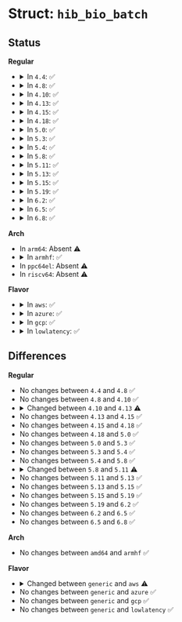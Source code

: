 # Struct: <code>hib_bio_batch</code>

## Status
<b>Regular</b>
<ul>
<li>
<details>
<summary>In <code>4.4</code>: ✅</summary>

```c
struct hib_bio_batch {
    atomic_t count;
    wait_queue_head_t wait;
    int error;
};
```
</details>
</li>
<li>
<details>
<summary>In <code>4.8</code>: ✅</summary>

```c
struct hib_bio_batch {
    atomic_t count;
    wait_queue_head_t wait;
    int error;
};
```
</details>
</li>
<li>
<details>
<summary>In <code>4.10</code>: ✅</summary>

```c
struct hib_bio_batch {
    atomic_t count;
    wait_queue_head_t wait;
    int error;
};
```
</details>
</li>
<li>
<details>
<summary>In <code>4.13</code>: ✅</summary>

```c
struct hib_bio_batch {
    atomic_t count;
    wait_queue_head_t wait;
    blk_status_t error;
};
```
</details>
</li>
<li>
<details>
<summary>In <code>4.15</code>: ✅</summary>

```c
struct hib_bio_batch {
    atomic_t count;
    wait_queue_head_t wait;
    blk_status_t error;
};
```
</details>
</li>
<li>
<details>
<summary>In <code>4.18</code>: ✅</summary>

```c
struct hib_bio_batch {
    atomic_t count;
    wait_queue_head_t wait;
    blk_status_t error;
};
```
</details>
</li>
<li>
<details>
<summary>In <code>5.0</code>: ✅</summary>

```c
struct hib_bio_batch {
    atomic_t count;
    wait_queue_head_t wait;
    blk_status_t error;
};
```
</details>
</li>
<li>
<details>
<summary>In <code>5.3</code>: ✅</summary>

```c
struct hib_bio_batch {
    atomic_t count;
    wait_queue_head_t wait;
    blk_status_t error;
};
```
</details>
</li>
<li>
<details>
<summary>In <code>5.4</code>: ✅</summary>

```c
struct hib_bio_batch {
    atomic_t count;
    wait_queue_head_t wait;
    blk_status_t error;
};
```
</details>
</li>
<li>
<details>
<summary>In <code>5.8</code>: ✅</summary>

```c
struct hib_bio_batch {
    atomic_t count;
    wait_queue_head_t wait;
    blk_status_t error;
};
```
</details>
</li>
<li>
<details>
<summary>In <code>5.11</code>: ✅</summary>

```c
struct hib_bio_batch {
    atomic_t count;
    wait_queue_head_t wait;
    blk_status_t error;
    struct blk_plug plug;
};
```
</details>
</li>
<li>
<details>
<summary>In <code>5.13</code>: ✅</summary>

```c
struct hib_bio_batch {
    atomic_t count;
    wait_queue_head_t wait;
    blk_status_t error;
    struct blk_plug plug;
};
```
</details>
</li>
<li>
<details>
<summary>In <code>5.15</code>: ✅</summary>

```c
struct hib_bio_batch {
    atomic_t count;
    wait_queue_head_t wait;
    blk_status_t error;
    struct blk_plug plug;
};
```
</details>
</li>
<li>
<details>
<summary>In <code>5.19</code>: ✅</summary>

```c
struct hib_bio_batch {
    atomic_t count;
    wait_queue_head_t wait;
    blk_status_t error;
    struct blk_plug plug;
};
```
</details>
</li>
<li>
<details>
<summary>In <code>6.2</code>: ✅</summary>

```c
struct hib_bio_batch {
    atomic_t count;
    wait_queue_head_t wait;
    blk_status_t error;
    struct blk_plug plug;
};
```
</details>
</li>
<li>
<details>
<summary>In <code>6.5</code>: ✅</summary>

```c
struct hib_bio_batch {
    atomic_t count;
    wait_queue_head_t wait;
    blk_status_t error;
    struct blk_plug plug;
};
```
</details>
</li>
<li>
<details>
<summary>In <code>6.8</code>: ✅</summary>

```c
struct hib_bio_batch {
    atomic_t count;
    wait_queue_head_t wait;
    blk_status_t error;
    struct blk_plug plug;
};
```
</details>
</li>
</ul>
<b>Arch</b>
<ul>
<li>
In <code>arm64</code>: Absent ⚠️
</li>
<li>
<details>
<summary>In <code>armhf</code>: ✅</summary>

```c
struct hib_bio_batch {
    atomic_t count;
    wait_queue_head_t wait;
    blk_status_t error;
};
```
</details>
</li>
<li>
In <code>ppc64el</code>: Absent ⚠️
</li>
<li>
In <code>riscv64</code>: Absent ⚠️
</li>
</ul>
<b>Flavor</b>
<ul>
<li>
<details>
<summary>In <code>aws</code>: ✅</summary>

```c
struct hib_bio_batch {
    atomic_t count;
    wait_queue_head_t wait;
    blk_status_t error;
    struct bio *current_bio;
};
```
</details>
</li>
<li>
<details>
<summary>In <code>azure</code>: ✅</summary>

```c
struct hib_bio_batch {
    atomic_t count;
    wait_queue_head_t wait;
    blk_status_t error;
};
```
</details>
</li>
<li>
<details>
<summary>In <code>gcp</code>: ✅</summary>

```c
struct hib_bio_batch {
    atomic_t count;
    wait_queue_head_t wait;
    blk_status_t error;
};
```
</details>
</li>
<li>
<details>
<summary>In <code>lowlatency</code>: ✅</summary>

```c
struct hib_bio_batch {
    atomic_t count;
    wait_queue_head_t wait;
    blk_status_t error;
};
```
</details>
</li>
</ul>

## Differences
<b>Regular</b>
<ul>
<li>
No changes between <code>4.4</code> and <code>4.8</code> ✅
</li>
<li>
No changes between <code>4.8</code> and <code>4.10</code> ✅
</li>
<li>
<details>
<summary>Changed between <code>4.10</code> and <code>4.13</code> ⚠️</summary>
<ul>
<li>
<b>Field type changed. </b>
<code>int error</code> ➡️ <code>blk_status_t error</code>
</li>
</ul>
</details>
</li>
<li>
No changes between <code>4.13</code> and <code>4.15</code> ✅
</li>
<li>
No changes between <code>4.15</code> and <code>4.18</code> ✅
</li>
<li>
No changes between <code>4.18</code> and <code>5.0</code> ✅
</li>
<li>
No changes between <code>5.0</code> and <code>5.3</code> ✅
</li>
<li>
No changes between <code>5.3</code> and <code>5.4</code> ✅
</li>
<li>
No changes between <code>5.4</code> and <code>5.8</code> ✅
</li>
<li>
<details>
<summary>Changed between <code>5.8</code> and <code>5.11</code> ⚠️</summary>
<ul>
<li>
<b>Field added. </b>
<code>struct blk_plug plug</code>
</li>
</ul>
</details>
</li>
<li>
No changes between <code>5.11</code> and <code>5.13</code> ✅
</li>
<li>
No changes between <code>5.13</code> and <code>5.15</code> ✅
</li>
<li>
No changes between <code>5.15</code> and <code>5.19</code> ✅
</li>
<li>
No changes between <code>5.19</code> and <code>6.2</code> ✅
</li>
<li>
No changes between <code>6.2</code> and <code>6.5</code> ✅
</li>
<li>
No changes between <code>6.5</code> and <code>6.8</code> ✅
</li>
</ul>
<b>Arch</b>
<ul>
<li>
No changes between <code>amd64</code> and <code>armhf</code> ✅
</li>
</ul>
<b>Flavor</b>
<ul>
<li>
<details>
<summary>Changed between <code>generic</code> and <code>aws</code> ⚠️</summary>
<ul>
<li>
<b>Field added. </b>
<code>struct bio *current_bio</code>
</li>
</ul>
</details>
</li>
<li>
No changes between <code>generic</code> and <code>azure</code> ✅
</li>
<li>
No changes between <code>generic</code> and <code>gcp</code> ✅
</li>
<li>
No changes between <code>generic</code> and <code>lowlatency</code> ✅
</li>
</ul>
